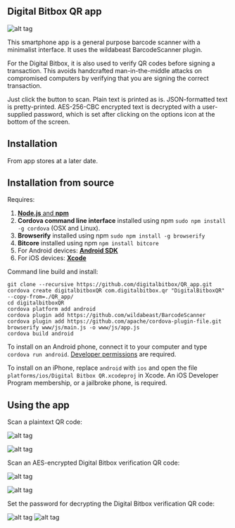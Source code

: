 ## Digital Bitbox QR app

![alt tag](img/screen_start.png)

This smartphone app is a general purpose barcode scanner with a minimalist interface. It uses the wildabeast BarcodeScanner plugin. 

For the Digital Bitbox, it is also used to verify QR codes before signing a transaction. This avoids handcrafted man-in-the-middle attacks on compromised computers by verifying that you are signing the correct transaction. 

Just click the button to scan. Plain text is printed as is. JSON-formatted text is pretty-printed. AES-256-CBC encrypted text is decrypted with a user-supplied password, which is set after clicking on the options icon at the bottom of the screen.


## Installation

From app stores at a later date.


## Installation from source

Requires:
  1. [**Node.js** and **npm**](https://nodejs.org/)
  2. **Cordova command line interface** installed using npm `sudo npm install -g cordova` (OSX and Linux).
  3. **Browserify** installed using npm `sudo npm install -g browserify`
  4. **Bitcore** installed using npm `npm install bitcore`
  5. For Android devices: [**Android SDK**](https://developer.android.com/sdk/)
  6. For iOS devices: [**Xcode**](https://developer.apple.com/xcode/)

Command line build and install:

```
git clone --recursive https://github.com/digitalbitbox/QR_app.git
cordova create digitalbitboxQR com.digitalbitbox.qr "DigitalBitboxQR" --copy-from=./QR_app/
cd digitalbitboxQR
cordova platform add android 
cordova plugin add https://github.com/wildabeast/BarcodeScanner
cordova plugin add https://github.com/apache/cordova-plugin-file.git
browserify www/js/main.js -o www/js/app.js
cordova build android
```

To install on an Android phone, connect it to your computer and type  `cordova run android`. [Developer permissions](https://developer.android.com/tools/device.html) are required. 

To install on an iPhone, replace `android` with `ios` and open the file `platforms/ios/Digital Bitbox QR.xcodeproj` in Xcode. An iOS Developer Program membership, or a jailbroke phone, is required.

## Using the app

Scan a plaintext QR code:

![alt tag](img/website_logo_qrcode_small.png)

![alt tag](img/screen_scan_url.png)


Scan an AES-encrypted Digital Bitbox verification QR code:

![alt tag](img/echo_qrcode.png)

![alt tag](img/screen_scan_sign_lock.png)


Set the password for decrypting the Digital Bitbox verification QR code:

![alt tag](img/screen_options.png)
![alt tag](img/screen_pwdialog_keyboard.png)






